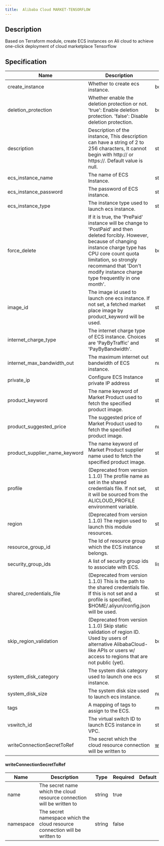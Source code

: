 ```yaml
---
title:  Alibaba Cloud MARKET-TENSORFLOW
---
```


## Description

Based on Terraform module, create ECS instances on Ali cloud to achieve one-click deployment of cloud marketplace Tensorflow

## Specification


 Name | Description | Type | Required | Default 
 ------------ | ------------- | ------------- | ------------- | ------------- 
 create_instance | Whether to create ecs instance. | bool | false |  
 deletion_protection | Whether enable the deletion protection or not. 'true': Enable deletion protection. 'false': Disable deletion protection. | bool | false |  
 description | Description of the instance, This description can have a string of 2 to 256 characters, It cannot begin with http:// or https://. Default value is null. | string | false |  
 ecs_instance_name | The name of ECS Instance. | string | false |  
 ecs_instance_password | The password of ECS instance. | string | false |  
 ecs_instance_type | The instance type used to launch ecs instance. | string | false |  
 force_delete | If it is true, the 'PrePaid' instance will be change to 'PostPaid' and then deleted forcibly. However, because of changing instance charge type has CPU core count quota limitation, so strongly recommand that 'Don't modify instance charge type frequentlly in one month'. | bool | false |  
 image_id | The image id used to launch one ecs instance. If not set, a fetched market place image by product_keyword will be used. | string | false |  
 internet_charge_type | The internet charge type of ECS instance. Choices are 'PayByTraffic' and 'PayByBandwidth'. | string | false |  
 internet_max_bandwidth_out | The maximum internet out bandwidth of ECS instance. | number | false |  
 private_ip | Configure ECS Instance private IP address | string | false |  
 product_keyword | The name keyword of Market Product used to fetch the specified product image. | string | false |  
 product_suggested_price | The suggested price of Market Product used to fetch the specified product image. | number | false |  
 product_supplier_name_keyword | The name keyword of Market Product supplier name used to fetch the specified product image. | string | false |  
 profile | (Deprecated from version 1.1.0) The profile name as set in the shared credentials file. If not set, it will be sourced from the ALICLOUD_PROFILE environment variable. | string | false |  
 region | (Deprecated from version 1.1.0) The region used to launch this module resources. | string | false |  
 resource_group_id | The Id of resource group which the ECS instance belongs. | string | false |  
 security_group_ids | A list of security group ids to associate with ECS. | list(string) | false |  
 shared_credentials_file | (Deprecated from version 1.1.0) This is the path to the shared credentials file. If this is not set and a profile is specified, $HOME/.aliyun/config.json will be used. | string | false |  
 skip_region_validation | (Deprecated from version 1.1.0) Skip static validation of region ID. Used by users of alternative AlibabaCloud-like APIs or users w/ access to regions that are not public (yet). | bool | false |  
 system_disk_category | The system disk category used to launch one ecs instance. | string | false |  
 system_disk_size | The system disk size used to launch ecs instance. | number | false |  
 tags | A mapping of tags to assign to the ECS. | map(string) | false |  
 vswitch_id | The virtual switch ID to launch ECS instance in VPC. | string | false |  
 writeConnectionSecretToRef | The secret which the cloud resource connection will be written to | [writeConnectionSecretToRef](#writeConnectionSecretToRef) | false |  


#### writeConnectionSecretToRef

 Name | Description | Type | Required | Default 
 ------------ | ------------- | ------------- | ------------- | ------------- 
 name | The secret name which the cloud resource connection will be written to | string | true |  
 namespace | The secret namespace which the cloud resource connection will be written to | string | false |  
